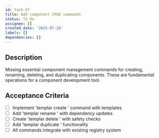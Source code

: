 ```yaml
---
id: task-57
title: Add component CRUD commands
status: To Do
assignee: []
created_date: '2025-07-20'
labels: []
dependencies: []
---
```


## Description

Missing essential component management commands for creating, renaming, deleting, and duplicating components. These are fundamental operations for a component development tool.

## Acceptance Criteria

- [ ] Implement 'templar create <component>' command with templates
- [ ] Add 'templar rename <old> <new>' with dependency updates
- [ ] Create 'templar delete <component>' with safety checks
- [ ] Add 'templar duplicate <component> <new>' functionality
- [ ] All commands integrate with existing registry system
